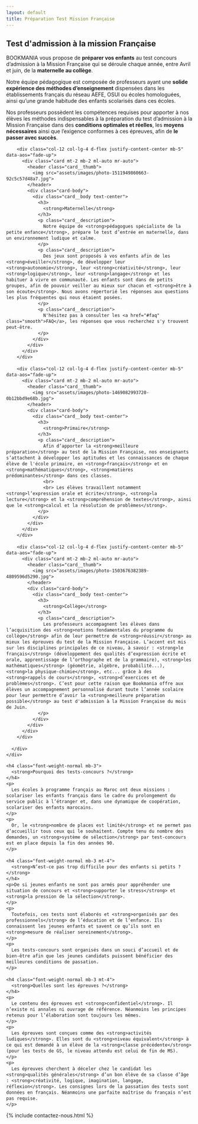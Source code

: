 ```yaml
---
layout: default
title: Préparation Test Mission Française
---
```

<main id="nos-offres">

  <section class="container mt-4 mt-sm-5 pt-5 pb-3 pb-sm-4">
    <div class="mt-4 mb-4">
      <h1 class="font-weight-normal">
        <strong>Test d'admission à la mission Française</strong>
      </h1>
    </div>
    <p>
      BOOKMANIA vous propose de <strong>préparer vos enfants</strong> au test concours d’admission à la Mission Française qui se déroule chaque année, entre Avril et juin, de la <strong>maternelle au collège</strong>.
    </p>
    <p>
      Notre équipe pédagogique est composée de professeurs ayant une <strong>solide expérience des méthodes d’enseignement</strong> dispensées dans les établissements français du réseau AEFE, OSUI ou écoles homologuées, ainsi qu’une grande habitude des enfants scolarisés dans ces écoles.
    </p>
    <p>
      Nos professeurs possèdent les compétences requises pour apporter à nos élèves les méthodes indispensables à la préparation du test d’admission à la Mission Française dans des <strong>conditions optimales et réelles</strong>, les <strong>moyens nécessaires</strong> ainsi que l’exigence conformes à ces épreuves, afin de <strong>le passer avec succès</strong>.
    </p>
  </section>

  <section id="mission" class="blue-grey lighten-5 pt-5 pb-2">
    <div class="container">
      <div class="row">

        <div class="col-12 col-lg-4 d-flex justify-content-center mb-5" data-aos="fade-up">
          <div class="card mt-2 mb-2 ml-auto mr-auto">
            <header class="card__thumb">
              <img src="assets/images/photo-1511949860663-92c5c57d48a7.jpg">
            </header>
            <div class="card-body">
              <div class="card__body text-center">
                <h3>
                  <strong>Maternelle</strong>
                </h3>
                <p class="card__description">
                  Notre équipe de <strong>pédagogues spécialiste de la petite enfance</strong>, prépare le test d’entrée en maternelle, dans un environnement ludique et calme.
                </p>
                <p class="card__description">
                  Des jeux sont proposés à vos enfants afin de les <strong>éveiller</strong>, de développer leur <strong>autonomie</strong>, leur <strong>créativité</strong>, leur <strong>logique</strong>, leur <strong>langage</strong> et les habituer à vivre en communauté. Les enfants sont dans de petits groupes, afin de pouvoir veiller au mieux sur chacun et <strong>être à son écoute</strong>. Nous avons répertorié les réponses aux questions les plus fréquentes qui nous étaient posées.
                </p>
                <p class="card__description">
                  N'hésitez pas à consulter les <a href="#faq" class="smooth">FAQ</a>, les réponses que vous recherchez s'y trouvent peut-être.
                </p>
              </div>
            </div>
          </div>
        </div>

        <div class="col-12 col-lg-4 d-flex justify-content-center mb-5" data-aos="fade-up">
          <div class="card mt-2 mb-2 ml-auto mr-auto">
            <header class="card__thumb">
              <img src="assets/images/photo-1469082993720-0b12bbd9e68b.jpg">
            </header>
            <div class="card-body">
              <div class="card__body text-center">
                <h3>
                  <strong>Primaire</strong>
                </h3>
                <p class="card__description">
                  Afin d’apporter la <strong>meilleure préparation</strong> au test de la Mission Française, nos enseignants s’attachent à développer les aptitudes et les connaissances de chaque élève de l'école primaire, en <strong>français</strong> et en <strong>mathématiques</strong>, <strong>matières prédominantes</strong> dans ces classes.
                  <br>
                  <br> Les élèves travaillent notamment <strong>l’expression orale et écrite</strong>, <strong>la lecture</strong> et la <strong>compréhension de textes</strong>, ainsi que le <strong>calcul et la résolution de problèmes</strong>.
                </p>
              </div>
            </div>
          </div>
        </div>

        <div class="col-12 col-lg-4 d-flex justify-content-center mb-5" data-aos="fade-up">
          <div class="card mt-2 mb-2 ml-auto mr-auto">
            <header class="card__thumb">
              <img src="assets/images/photo-1503676382389-4809596d5290.jpg">
            </header>
            <div class="card-body">
              <div class="card__body text-center">
                <h3>
                  <strong>Collège</strong>
                </h3>
                <p class="card__description">
                  Les professeurs accompagnent les élèves dans l’acquisition des <strong>notions fondamentales du programme du collège</strong> afin de leur permettre de <strong>réussir</strong> au mieux les épreuves du test de la Mission Française. L’accent est mis sur les disciplines principales de ce niveau, à savoir : <strong>le français</strong> (développement des qualités d’expression écrite et orale, apprentissage de l’orthographe et de la grammaire), <strong>les mathématiques</strong> (géométrie, algèbre, probabilité...), <strong>la physique-chimie</strong>, etc... grâce à des <strong>rappels de cours</strong>, <strong>d’exercices et de problèmes</strong>. C’est pour cette raison que Bookmania offre aux élèves un accompagnement personnalisé durant toute l’année scolaire pour leur permettre d’avoir la <strong>meilleure préparation possible</strong> au test d'admission à la Mission Française du mois de Juin.
                </p>
              </div>
            </div>
          </div>
        </div>

      </div>
    </div>
  </section>

  <section id="faq" class="container mt-4 mt-sm-5 mb-5" data-aos="fade-up">

    <h4 class="font-weight-normal mb-3">
      <strong>Pourquoi des tests-concours ?</strong>
    </h4>
    <p>
      Les écoles à programme français au Maroc ont deux missions : scolariser les enfants français dans le cadre du prolongement du service public à l’étranger et, dans une dynamique de coopération, scolariser des enfants marocains.
    </p>
    <p>
      Or, le <strong>nombre de places est limité</strong> et ne permet pas d’accueillir tous ceux qui le souhaitent. Compte tenu du nombre des demandes, un <strong>système de sélection</strong> par test-concours est en place depuis la fin des années 90.
    </p>

    <h4 class="font-weight-normal mb-3 mt-4">
      <strong>N’est-ce pas trop difficile pour des enfants si petits ?</strong>
    </h4>
    <p>De si jeunes enfants ne sont pas armés pour appréhender une situation de concours et <strong>supporter le stress</strong> et <strong>la pression de la sélection</strong>.
    </p>
    <p>
      Toutefois, ces tests sont élaborés et <strong>organisés par des professionnels</strong> de l’éducation et de l’enfance. Ils connaissent les jeunes enfants et savent ce qu’ils sont en <strong>mesure de réaliser sereinement</strong>.
    </p>
    <p>
      Les tests-concours sont organisés dans un souci d’accueil et de bien-être afin que les jeunes candidats puissent bénéficier des meilleures conditions de passation.
    </p>

    <h4 class="font-weight-normal mb-3 mt-4">
      <strong>Quelles sont les épreuves ?</strong>
    </h4>
    <p>
      Le contenu des épreuves est <strong>confidentiel</strong>. Il n’existe ni annales ni ouvrage de référence. Néanmoins les principes retenus pour l’élaboration sont toujours les mêmes.
    </p>
    <p>
      Les épreuves sont conçues comme des <strong>activités ludiques</strong>. Elles sont du <strong>niveau équivalent</strong> à ce qui est demandé à un élève de la <strong>classe précédente</strong> (pour les tests de GS, le niveau attendu est celui de fin de MS).
    </p>
    <p>
      Les épreuves cherchent à déceler chez le candidat les <strong>qualités générales</strong> d’un bon élève de sa classe d’âge : <strong>créativité, logique, imagination, langage, réflexion</strong>. Les consignes lors de la passation des tests sont données en français. Néanmoins une parfaite maîtrise du français n’est pas requise.
    </p>

  </section>

  {% include contactez-nous.html %}

</main>

